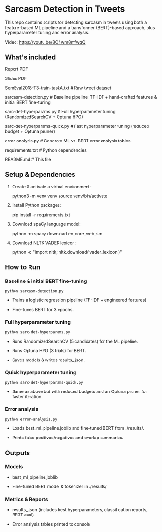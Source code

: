 # Sarcasm Detection in Tweets

This repo contains scripts for detecting sarcasm in tweets using both a feature-based ML pipeline and a transformer (BERT)-based approach, plus hyperparameter tuning and error analysis.

Video: https://youtu.be/8O4wm8mfwqQ

## What's included

Report PDF

Slides PDF

SemEval2018-T3-train-taskA.txt            # Raw tweet dataset

sarcasm-detection.py                      # Baseline pipeline: TF–IDF + hand-crafted features & initial BERT fine-tuning

sarc-det-hyperparams.py                   # Full hyperparameter tuning (RandomizedSearchCV + Optuna HPO)

sarc-det-hyperparams-quick.py             # Fast hyperparameter tuning (reduced budget + Optuna pruner)

error-analysis.py                         # Generate ML vs. BERT error analysis tables

requirements.txt                          # Python dependencies

README.md                                 # This file


## Setup & Dependencies

1. Create & activate a virtual environment:
   
    python3 -m venv venv
    source venv/bin/activate

2. Install Python packages:

    pip install -r requirements.txt

3. Download spaCy language model:

    python -m spacy download en_core_web_sm

4. Download NLTK VADER lexicon:

    python -c "import nltk; nltk.download('vader_lexicon')"

## How to Run

### Baseline & initial BERT fine-tuning

    python sarcasm-detection.py

- Trains a logistic regression pipeline (TF-IDF + engineered features).

- Fine-tunes BERT for 3 epochs.

### Full hyperparameter tuning

    python sarc-det-hyperparams.py

- Runs RandomizedSearchCV (5 candidates) for the ML pipeline.

- Runs Optuna HPO (3 trials) for BERT.

- Saves models & writes results_<timestamp>.json.

### Quick hyperparameter tuning

    python sarc-det-hyperparams-quick.py

- Same as above but with reduced budgets and an Optuna pruner for faster iteration.

### Error analysis

    python error-analysis.py

- Loads best_ml_pipeline.joblib and fine-tuned BERT from ./results/.

- Prints false positives/negatives and overlap summaries.

## Outputs

### Models

- best_ml_pipeline.joblib

- Fine-tuned BERT model & tokenizer in ./results/

### Metrics & Reports

- results_<timestamp>.json (includes best hyperparameters, classification reports, BERT eval)

- Error analysis tables printed to console